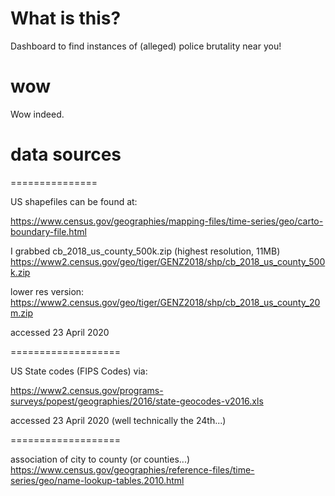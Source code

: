 # What is this?

Dashboard to find instances of (alleged) police brutality near you!

# wow

Wow indeed.

# data sources

===============

US shapefiles can be found at:

https://www.census.gov/geographies/mapping-files/time-series/geo/carto-boundary-file.html

I grabbed cb_2018_us_county_500k.zip (highest resolution, 11MB)
https://www2.census.gov/geo/tiger/GENZ2018/shp/cb_2018_us_county_500k.zip

lower res version:
https://www2.census.gov/geo/tiger/GENZ2018/shp/cb_2018_us_county_20m.zip

accessed 23 April 2020

===================

US State codes (FIPS Codes) via:

https://www2.census.gov/programs-surveys/popest/geographies/2016/state-geocodes-v2016.xls

accessed 23 April 2020 (well technically the 24th...)

===================

association of city to county (or counties...)
https://www.census.gov/geographies/reference-files/time-series/geo/name-lookup-tables.2010.html
